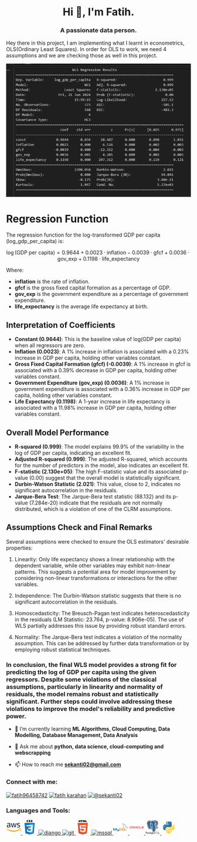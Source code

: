 <h1 align="center">Hi 👋, I'm Fatih.</h1>
<h3 align="center">A passionate data person.</h3>



<p align="left">
Hey there in this project, I am implementing what I learnt in econometrics, OLS(Ordinary Least Squares). In order for OLS to work, we need 4 assumptions and we are checking those as well in this project. 
</p>

![Alt text](summary.png)

# Regression Function
The regression function for the log-transformed GDP per capita (log_gdp_per_capita) is:

$$
\log(\text{GDP per capita}) = 0.9644 + 0.0023 \cdot \text{inflation} - 0.0039 \cdot \text{gfcf} + 0.0036 \cdot \text{gov\_exp} + 0.1198 \cdot \text{life\_expectancy}
$$


Where:

* **inflation** is the rate of inflation.
* **gfcf** is the gross fixed capital formation as a percentage of GDP.
* **gov_exp** is the government expenditure as a percentage of government expenditure.
* **life_expectancy** is the average life expectancy at birth.
## Interpretation of Coefficients
* **Constant (0.9644)**: This is the baseline value of log(GDP per capita) when all regressors are zero.
* **Inflation (0.0023)**: A 1% increase in inflation is associated with a 0.23% increase in GDP per capita, holding other variables constant.
* **Gross Fixed Capital Formation (gfcf) (-0.0039)**: A 1% increase in gfcf is associated with a 0.39% decrease in GDP per capita, holding other variables constant.
* **Government Expenditure (gov_exp) (0.0036)**: A 1% increase in government expenditure is associated with a 0.36% increase in GDP per capita, holding other variables constant.
* **Life Expectancy (0.1198)**: A 1-year increase in life expectancy is associated with a 11.98% increase in GDP per capita, holding other variables constant.
## Overall Model Performance
* **R-squared (0.999)**: The model explains 99.9% of the variability in the log of GDP per capita, indicating an excellent fit.
* **Adjusted R-squared (0.999)**: The adjusted R-squared, which accounts for the number of predictors in the model, also indicates an excellent fit.
* **F-statistic (2.130e+05)**: The high F-statistic value and its associated p-value (0.00) suggest that the overall model is statistically significant.
* **Durbin-Watson Statistic (2.021)**: This value, close to 2, indicates no significant autocorrelation in the residuals.
* **Jarque-Bera Test**: The Jarque-Bera test statistic (88.132) and its p-value (7.284e-20) indicate that the residuals are not normally distributed, which is a violation of one of the CLRM assumptions.

## Assumptions Check and Final Remarks
Several assumptions were checked to ensure the OLS estimators' desirable properties:

1. Linearity: Only life expectancy shows a linear relationship with the dependent variable, while other variables may exhibit non-linear patterns. This suggests a potential area for model improvement by considering non-linear transformations or interactions for the other variables.
2. Independence: The Durbin-Watson statistic suggests that there is no significant autocorrelation in the residuals.
3. Homoscedasticity: The Breusch-Pagan test indicates heteroscedasticity in the residuals (LM Statistic: 23.764, p-value: 8.906e-05). The use of WLS partially addresses this issue by providing robust standard errors.

4. Normality: The Jarque-Bera test indicates a violation of the normality assumption. This can be addressed by further data transformation or by employing robust statistical techniques.

### In conclusion, the final WLS model provides a strong fit for predicting the log of GDP per capita using the given regressors. Despite some violations of the classical assumptions, particularly in linearity and normality of residuals, the model remains robust and statistically significant. Further steps could involve addressing these violations to improve the model's reliability and predictive power.

- 🌱 I’m currently learning **ML Algorithms, Cloud Computing, Data Modelling, Database Management, Data Analysis**

- 💬 Ask me about **python, data science, cloud-computing and webscrapping** 

- 📫 How to reach me **sekanti02@gmail.com**

<h3 align="left">Connect with me:</h3>
<p align="left">
<a href="https://twitter.com/fatih96458742" target="blank"><img align="center" src="https://raw.githubusercontent.com/rahuldkjain/github-profile-readme-generator/master/src/images/icons/Social/twitter.svg" alt="fatih96458742" height="30" width="40" /></a>
<a href="https://linkedin.com/in/fatih karahan" target="blank"><img align="center" src="https://raw.githubusercontent.com/rahuldkjain/github-profile-readme-generator/master/src/images/icons/Social/linked-in-alt.svg" alt="fatih karahan" height="30" width="40" /></a>
<a href="https://medium.com/@sekanti02" target="blank"><img align="center" src="https://raw.githubusercontent.com/rahuldkjain/github-profile-readme-generator/master/src/images/icons/Social/medium.svg" alt="@sekanti02" height="30" width="40" /></a>
</p>

<h3 align="left">Languages and Tools:</h3>
<p align="left"> <a href="https://aws.amazon.com" target="_blank" rel="noreferrer"> <img src="https://raw.githubusercontent.com/devicons/devicon/master/icons/amazonwebservices/amazonwebservices-original-wordmark.svg" alt="aws" width="40" height="40"/> </a> <a href="https://www.w3schools.com/css/" target="_blank" rel="noreferrer"> <img src="https://raw.githubusercontent.com/devicons/devicon/master/icons/css3/css3-original-wordmark.svg" alt="css3" width="40" height="40"/> </a> <a href="https://www.djangoproject.com/" target="_blank" rel="noreferrer"> <img src="https://cdn.worldvectorlogo.com/logos/django.svg" alt="django" width="40" height="40"/> </a> <a href="https://git-scm.com/" target="_blank" rel="noreferrer"> <img src="https://www.vectorlogo.zone/logos/git-scm/git-scm-icon.svg" alt="git" width="40" height="40"/> </a> <a href="https://www.w3.org/html/" target="_blank" rel="noreferrer"> <img src="https://raw.githubusercontent.com/devicons/devicon/master/icons/html5/html5-original-wordmark.svg" alt="html5" width="40" height="40"/> </a> <a href="https://www.microsoft.com/en-us/sql-server" target="_blank" rel="noreferrer"> <img src="https://www.svgrepo.com/show/303229/microsoft-sql-server-logo.svg" alt="mssql" width="40" height="40"/> </a> <a href="https://www.mysql.com/" target="_blank" rel="noreferrer"> <img src="https://raw.githubusercontent.com/devicons/devicon/master/icons/mysql/mysql-original-wordmark.svg" alt="mysql" width="40" height="40"/> </a> <a href="https://www.oracle.com/" target="_blank" rel="noreferrer"> <img src="https://raw.githubusercontent.com/devicons/devicon/master/icons/oracle/oracle-original.svg" alt="oracle" width="40" height="40"/> </a> <a href="https://www.postgresql.org" target="_blank" rel="noreferrer"> <img src="https://raw.githubusercontent.com/devicons/devicon/master/icons/postgresql/postgresql-original-wordmark.svg" alt="postgresql" width="40" height="40"/> </a> <a href="https://www.python.org" target="_blank" rel="noreferrer"> <img src="https://raw.githubusercontent.com/devicons/devicon/master/icons/python/python-original.svg" alt="python" width="40" height="40"/> </a> </p>
